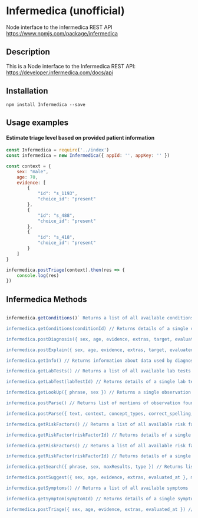# Infermedica (unofficial)
Node interface to the infermedica REST API https://www.npmjs.com/package/infermedica

## Description

This is a Node interface to the Infermedica REST API: https://developer.infermedica.com/docs/api

## Installation

```npm install Infermedica --save```

## Usage examples

#### Estimate triage level based on provided patient information
```js
const Infermedica = require('../index')
const infermedica = new Infermedica({ appId: '', appKey: '' })

const context = {
    sex: "male",
    age: 70,
    evidence: [
        {
            "id": "s_1193",
            "choice_id": "present"
        },
        {
            "id": "s_488",
            "choice_id": "present"
        },
        {
            "id": "s_418",
            "choice_id": "present"
        }
    ]
}

infermedica.postTriage(context).then(res => {
    console.log(res)
})

```

## Infermedica Methods

```js

infermedica.getConditions()` Returns a list of all available conditions.

infermedica.getConditions(conditionId) // Returns details of a single condition specified by id parameter 

infermedica.postDiagnosis({ sex, age, evidence, extras, target, evaluated_at }) // Suggests possible diagnoses and relevant observations

infermedica.postExplain({ sex, age, evidence, extras, target, evaluated_at }) // Explains which evidence impact probability of selected condition

infermedica.getInfo() // Returns information about data used by diagnostic engine

infermedica.getLabTests() // Returns a list of all available lab tests

infermedica.getLabTest(labTestId) // Returns details of a single lab test specified by id parameter

infermedica.getLookUp({ phrase, sex }) // Returns a single observation matching given phrase

infermedica.postParse() // Returns list of mentions of observation found in given text

infermedica.postParse({ text, context, concept_types, correct_spelling, include_tokens }) // Returns list of mentions of observation found in given text

infermedica.getRiskFactors() // Returns a list of all available risk factors

infermedica.getRiskFactor(riskFactorId) // Returns details of a single risk factor specified by id parameter

infermedica.getRiskFactors() // Returns a list of all available risk factors

infermedica.getRiskFactor(riskFactorId) // Returns details of a single risk factor specified by id parameter

infermedica.getSearch({ phrase, sex, maxResults, type }) // Returns list of observations matching the given phrase

infermedica.postSuggest({ sex, age, evidence, extras, evaluated_at }, max_results) // Suggests possible symptoms based on provided patient information

infermedica.getSymptoms() // Returns a list of all available symptoms

infermedica.getSymptom(symptomId) // Returns details of a single symptom specified by id parameter

infermedica.postTriage({ sex, age, evidence, extras, evaluated_at }) // Estimates triage level based on provided patient information

```


